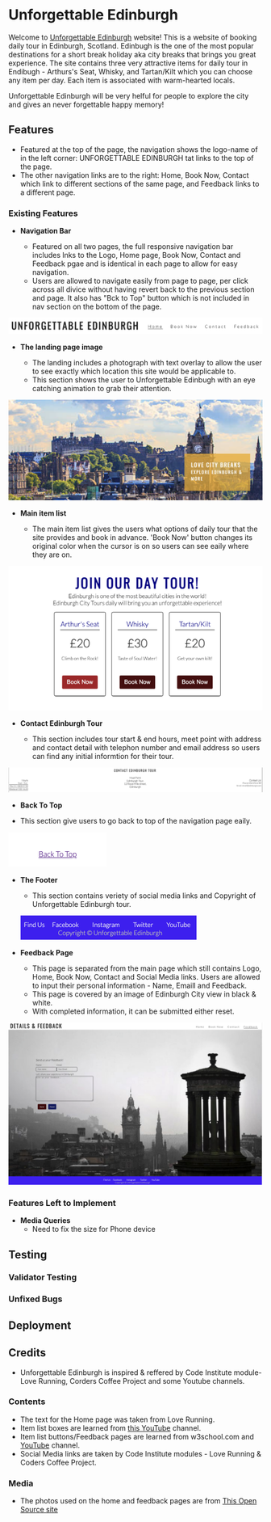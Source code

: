 # Unforgettable Edinburgh

Welcome to [Unforgettable Edinburgh](https://westie22.github.io/Unforgettable-Edinburgh/) website!
This is a website of booking daily tour in Edinburgh, Scotland. Edinbugh is the one of the most popular destinations for a short break holiday aka city breaks that brings you great experience.
The site contains three very attractive items for daily tour in Endibugh - Arthurs's Seat, Whisky, and Tartan/Kilt which you can choose any item per day. Each item is associated with warm-hearted locals.

Unforgettable Edinburgh will be very helful for people to explore the city and gives an never forgettable happy memory!

## Features

* Featured at the top of the page, the navigation shows the logo-name of  in the left corner: UNFORGETTABLE EDINBURGH tat links to the top of the page.
* The other navigation links are to the right: Home, Book Now, Contact which link to different sections of the same page, and Feedback links to a different page.
  
### Existing Features
- __Navigation Bar__
   
  - Featured on all two pages, the full responsive navigation bar includes lnks to the Logo, Home page, Book Now, Contact and Feedback pgae and is identical in each page to allow for easy navigation.
  - Users are allowed to navigate easily from page to page, per click across all divice without having revert back to the previous section and page. It also has "Bck to Top" button which is not included in nav section on the bottom of the page.

 ![alt text](media/unforgettable_edinburgh_nav.png)

- __The landing page image__
  
  - The landing includes a photograph with text overlay to allow the user to see exactly which location this site would be applicable to.
  - This section shows the user to Unforgettable Edinbugh with an eye catching animation to grab their attention.
  
 ![alt text](media/unforgettable_edinburgh_main.png)

- __Main item list__

  - The main item list gives the users what options of daily tour that the site provides and book in advance. 'Book Now' button changes its original color when the cursor is on so users can see eaily where they are on.

![alt text](media/unforgettable_edinburgh_item_list.png) 

- __Contact Edinburgh Tour__

  - This section includes tour start & end hours, meet point with address and contact detail with telephon number and email address so users can find any initial informtion for their tour.
  
 ![alt text](media/unforgettable_edinburgh_contact.png)

- __Back To Top__

 - This section give users to go back to top of the navigation page eaily.
  
 ![alt text](media/unforgattable_edinburgh_backtotop.png)

- __The Footer__

  - This section contains veriety of social media links and Copyright of Unforgettable Edinburgh tour.
  
  ![alt text](media/unforgettable_edinburgh_socialmedia.png)

- __Feedback Page__

  - This page is separated from the main page which still contains Logo, Home, Book Now, Contact and Social Media links. Users are allowed to input their personal information - Name, Emaill  and Feedback.
  - This page is covered by an image of Edinburgh City view in black & white.
  - With completed information, it can be submitted either reset.
  
![alt text](media/unforgettable_edinburgh_feedback.png)

### Features Left to Implement

- __Media Queries__
    - Need to fix the size for Phone device


## Testing


### Validator Testing

### Unfixed Bugs

## Deployment

## Credits

- Unforgettable Edinburgh is inspired & reffered by Code Institute module- Love Running, Corders Coffee Project and some Youtube channels.

### Contents

- The text for the Home page was taken from Love Running.
- Item list boxes are learned from [this YouTube](https://www.youtube.com/watch?v=n4R2E7O-Ngo&t=5900s) channel.
- Item list buttons/Feedback pages are learned from w3school.com and [YouTube](https://www.youtube.com/watch?v=mJgBOIoGihA&t=2335s) channel.
- Social Media links are taken by Code Institute modules - Love Running & Coders Coffee Project.

### Media
- The photos used on the home and feedback pages are from [This Open Source site](https://www.pexels.com/) 

